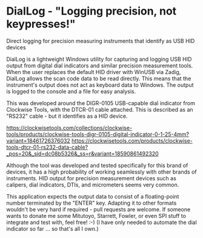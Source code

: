 # DialLog - "Logging precision, not keypresses!"
Direct logging for precision measuring instruments that identify as USB HID devices

DialLog is a lightweight Windows utility for capturing and logging USB HID output from digital dial indicators and similar precision measurement tools. When the user replaces the default HID driver with WinUSB via Zadig, DialLog allows the scan code data to be read directly.  This means that the instrument's output does not act as keyboard data to Windows.  The output is logged to the console and a file for easy analysis.

This was developed around the DIGR-0105 USB-capable dial indicator from Clockwise Tools, with the DTCR-01 cable attached.  This is described as an "RS232" cable - but it identifies as a HID device.

https://clockwisetools.com/collections/clockwise-tools/products/clockwise-tools-digr-0105-digital-indicator-0-1-25-4mm?variant=18461726376032
https://clockwisetools.com/products/clockwise-tools-dtcr-01-rs232-data-cable?_pos=20&_sid=dc08b5326&_ss=r&variant=18590861492320

Although the tool was developed and tested specifically for this brand of devices, it has a high probability of working seamlessly with other brands of instruments.  HID output for precision measurement devices such as calipers, dial indicators, DTIs, and micrometers seems very common.

This application expects the output data to consist of a floating-point number terminated by the "ENTER" key.  Adapting it to other formats wouldn't be very hard if required - pull requests are welcome. If someone wants to donate me some Mitutoyo, Starrett, Fowler, or even SPI stuff to integrate and test with, feel free! :-) (I have only needed to automate the dial indicator so far ... so that's all I own.)
